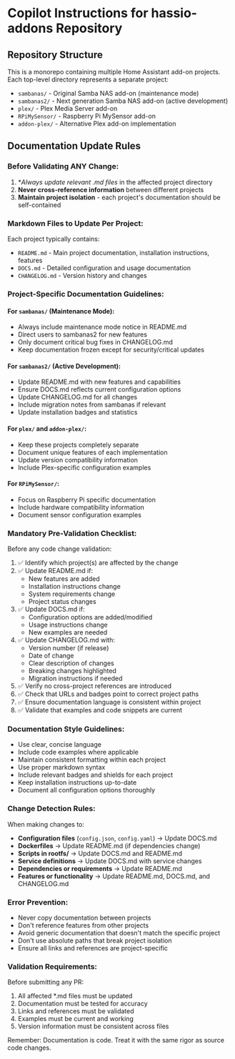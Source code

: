 # Copilot Instructions for hassio-addons Repository

## Repository Structure

This is a monorepo containing multiple Home Assistant add-on projects. Each top-level directory represents a separate project:

- `sambanas/` - Original Samba NAS add-on (maintenance mode)
- `sambanas2/` - Next generation Samba NAS add-on (active development)
- `plex/` - Plex Media Server add-on
- `RPiMySensor/` - Raspberry Pi MySensor add-on
- `addon-plex/` - Alternative Plex add-on implementation

## Documentation Update Rules

### Before Validating ANY Change:

1. **Always update relevant *.md files** in the affected project directory
2. **Never cross-reference information** between different projects
3. **Maintain project isolation** - each project's documentation should be self-contained

### Markdown Files to Update Per Project:

Each project typically contains:
- `README.md` - Main project documentation, installation instructions, features
- `DOCS.md` - Detailed configuration and usage documentation  
- `CHANGELOG.md` - Version history and changes

### Project-Specific Documentation Guidelines:

#### For `sambanas/` (Maintenance Mode):
- Always include maintenance mode notice in README.md
- Direct users to sambanas2 for new features
- Only document critical bug fixes in CHANGELOG.md
- Keep documentation frozen except for security/critical updates

#### For `sambanas2/` (Active Development):
- Update README.md with new features and capabilities
- Ensure DOCS.md reflects current configuration options
- Update CHANGELOG.md for all changes
- Include migration notes from sambanas if relevant
- Update installation badges and statistics

#### For `plex/` and `addon-plex/`:
- Keep these projects completely separate
- Document unique features of each implementation
- Update version compatibility information
- Include Plex-specific configuration examples

#### For `RPiMySensor/`:
- Focus on Raspberry Pi specific documentation
- Include hardware compatibility information
- Document sensor configuration examples

### Mandatory Pre-Validation Checklist:

Before any code change validation:

1. ✅ Identify which project(s) are affected by the change
2. ✅ Update README.md if:
   - New features are added
   - Installation instructions change
   - System requirements change
   - Project status changes
3. ✅ Update DOCS.md if:
   - Configuration options are added/modified
   - Usage instructions change
   - New examples are needed
4. ✅ Update CHANGELOG.md with:
   - Version number (if release)
   - Date of change
   - Clear description of changes
   - Breaking changes highlighted
   - Migration instructions if needed
5. ✅ Verify no cross-project references are introduced
6. ✅ Check that URLs and badges point to correct project paths
7. ✅ Ensure documentation language is consistent within project
8. ✅ Validate that examples and code snippets are current

### Documentation Style Guidelines:

- Use clear, concise language
- Include code examples where applicable
- Maintain consistent formatting within each project
- Use proper markdown syntax
- Include relevant badges and shields for each project
- Keep installation instructions up-to-date
- Document all configuration options thoroughly

### Change Detection Rules:

When making changes to:
- **Configuration files** (`config.json`, `config.yaml`) → Update DOCS.md
- **Dockerfiles** → Update README.md (if dependencies change)
- **Scripts in rootfs/** → Update DOCS.md and README.md
- **Service definitions** → Update DOCS.md with service changes
- **Dependencies or requirements** → Update README.md
- **Features or functionality** → Update README.md, DOCS.md, and CHANGELOG.md

### Error Prevention:

- Never copy documentation between projects
- Don't reference features from other projects
- Avoid generic documentation that doesn't match the specific project
- Don't use absolute paths that break project isolation
- Ensure all links and references are project-specific

### Validation Requirements:

Before submitting any PR:
1. All affected *.md files must be updated
2. Documentation must be tested for accuracy
3. Links and references must be validated
4. Examples must be current and working
5. Version information must be consistent across files

Remember: Documentation is code. Treat it with the same rigor as source code changes.
